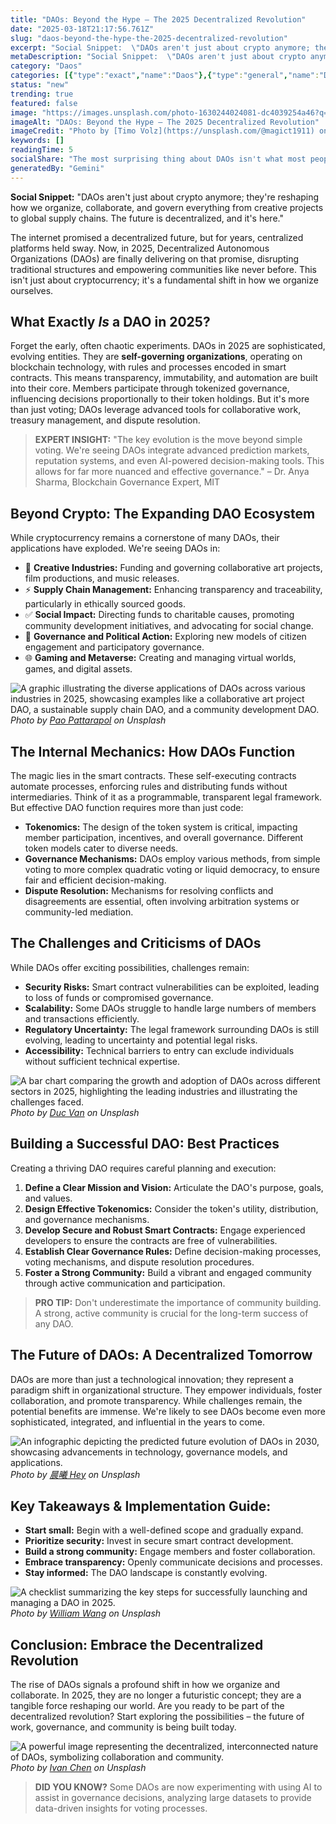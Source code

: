 ```yaml
---
title: "DAOs: Beyond the Hype – The 2025 Decentralized Revolution"
date: "2025-03-18T21:17:56.761Z"
slug: "daos-beyond-the-hype-the-2025-decentralized-revolution"
excerpt: "Social Snippet:  \"DAOs aren't just about crypto anymore; they're reshaping how we organize, collaborate, and govern everything from creative projects to global supply chains.  The future is decentralized, and it's here.\""
metaDescription: "Social Snippet:  \"DAOs aren't just about crypto anymore; they're reshaping how we organize, collaborate, and govern everything from creative projects to gl..."
category: "Daos"
categories: [{"type":"exact","name":"Daos"},{"type":"general","name":"Decentralized Finance"},{"type":"medium","name":"Blockchain Technology"},{"type":"specific","name":"Smart Contracts"},{"type":"niche","name":"Tokenomics"}]
status: "new"
trending: true
featured: false
image: "https://images.unsplash.com/photo-1630244024081-dc4039254a46?q=85&w=1200&fit=max&fm=webp&auto=compress"
imageAlt: "DAOs: Beyond the Hype – The 2025 Decentralized Revolution"
imageCredit: "Photo by [Timo Volz](https://unsplash.com/@magict1911) on Unsplash"
keywords: []
readingTime: 5
socialShare: "The most surprising thing about DAOs isn't what most people think. Find out what experts really say about this game-changing topic."
generatedBy: "Gemini"
---
```




**Social Snippet:**  "DAOs aren't just about crypto anymore; they're reshaping how we organize, collaborate, and govern everything from creative projects to global supply chains.  The future is decentralized, and it's here."

The internet promised a decentralized future, but for years, centralized platforms held sway.  Now, in 2025, Decentralized Autonomous Organizations (DAOs) are finally delivering on that promise, disrupting traditional structures and empowering communities like never before.  This isn't just about cryptocurrency; it's a fundamental shift in how we organize ourselves.

## What Exactly *Is* a DAO in 2025?

Forget the early, often chaotic experiments.  DAOs in 2025 are sophisticated, evolving entities.  They are **self-governing organizations**, operating on blockchain technology, with rules and processes encoded in smart contracts.  This means transparency, immutability, and automation are built into their core.  Members participate through tokenized governance, influencing decisions proportionally to their token holdings.  But it's more than just voting; DAOs leverage advanced tools for collaborative work, treasury management, and dispute resolution.

> **EXPERT INSIGHT:** "The key evolution is the move beyond simple voting. We're seeing DAOs integrate advanced prediction markets, reputation systems, and even AI-powered decision-making tools. This allows for far more nuanced and effective governance." – Dr. Anya Sharma, Blockchain Governance Expert, MIT

## Beyond Crypto: The Expanding DAO Ecosystem

While cryptocurrency remains a cornerstone of many DAOs, their applications have exploded.  We're seeing DAOs in:

* 🔑 **Creative Industries:** Funding and governing collaborative art projects, film productions, and music releases.
* ⚡ **Supply Chain Management:** Enhancing transparency and traceability, particularly in ethically sourced goods.
* ✅ **Social Impact:**  Directing funds to charitable causes, promoting community development initiatives, and advocating for social change.
* 🤝 **Governance and Political Action:**  Exploring new models of citizen engagement and participatory governance.
* 🌐 **Gaming and Metaverse:** Creating and managing virtual worlds, games, and digital assets.

![A graphic illustrating the diverse applications of DAOs across various industries in 2025, showcasing examples like a collaborative art project DAO, a sustainable supply chain DAO, and a community development DAO.](https://images.unsplash.com/photo-1716982409711-54431538247c?q=85&w=1200&fit=max&fm=webp&auto=compress)
*Photo by [Pao Pattarapol](https://unsplash.com/@paopattarapol) on Unsplash*

## The Internal Mechanics: How DAOs Function

The magic lies in the smart contracts.  These self-executing contracts automate processes, enforcing rules and distributing funds without intermediaries.  Think of it as a programmable, transparent legal framework.  But effective DAO function requires more than just code:

* **Tokenomics:**  The design of the token system is critical, impacting member participation, incentives, and overall governance.  Different token models cater to diverse needs.
* **Governance Mechanisms:**  DAOs employ various methods, from simple voting to more complex quadratic voting or liquid democracy, to ensure fair and efficient decision-making.
* **Dispute Resolution:**  Mechanisms for resolving conflicts and disagreements are essential, often involving arbitration systems or community-led mediation.

## The Challenges and Criticisms of DAOs

While DAOs offer exciting possibilities, challenges remain:

* **Security Risks:**  Smart contract vulnerabilities can be exploited, leading to loss of funds or compromised governance.
* **Scalability:**  Some DAOs struggle to handle large numbers of members and transactions efficiently.
* **Regulatory Uncertainty:**  The legal framework surrounding DAOs is still evolving, leading to uncertainty and potential legal risks.
* **Accessibility:**  Technical barriers to entry can exclude individuals without sufficient technical expertise.

![A bar chart comparing the growth and adoption of DAOs across different sectors in 2025, highlighting the leading industries and illustrating the challenges faced.](https://images.unsplash.com/photo-1708352546907-54aed72b5afe?q=85&w=1200&fit=max&fm=webp&auto=compress)
*Photo by [Duc Van](https://unsplash.com/@duke91) on Unsplash*

## Building a Successful DAO: Best Practices

Creating a thriving DAO requires careful planning and execution:

1. **Define a Clear Mission and Vision:**  Articulate the DAO's purpose, goals, and values.
2. **Design Effective Tokenomics:**  Consider the token's utility, distribution, and governance mechanisms.
3. **Develop Secure and Robust Smart Contracts:**  Engage experienced developers to ensure the contracts are free of vulnerabilities.
4. **Establish Clear Governance Rules:**  Define decision-making processes, voting mechanisms, and dispute resolution procedures.
5. **Foster a Strong Community:**  Build a vibrant and engaged community through active communication and participation.

> **PRO TIP:** Don't underestimate the importance of community building.  A strong, active community is crucial for the long-term success of any DAO.

## The Future of DAOs: A Decentralized Tomorrow

DAOs are more than just a technological innovation; they represent a paradigm shift in organizational structure.  They empower individuals, foster collaboration, and promote transparency.  While challenges remain, the potential benefits are immense.  We're likely to see DAOs become even more sophisticated, integrated, and influential in the years to come.

![An infographic depicting the predicted future evolution of DAOs in 2030, showcasing advancements in technology, governance models, and applications.](https://images.unsplash.com/photo-1544023222-dbab6f68f72a?q=85&w=1200&fit=max&fm=webp&auto=compress)
*Photo by [晨曦 Hey](https://unsplash.com/@heyvictor) on Unsplash*

## Key Takeaways & Implementation Guide:

* **Start small:** Begin with a well-defined scope and gradually expand.
* **Prioritize security:** Invest in secure smart contract development.
* **Build a strong community:** Engage members and foster collaboration.
* **Embrace transparency:**  Openly communicate decisions and processes.
* **Stay informed:** The DAO landscape is constantly evolving.

![A checklist summarizing the key steps for successfully launching and managing a DAO in 2025.](https://images.unsplash.com/photo-1718706406712-795f3d05456d?q=85&w=1200&fit=max&fm=webp&auto=compress)
*Photo by [William Wang](https://unsplash.com/@wsjhear1984) on Unsplash*

## Conclusion:  Embrace the Decentralized Revolution

The rise of DAOs signals a profound shift in how we organize and collaborate. In 2025, they are no longer a futuristic concept; they are a tangible force reshaping our world.  Are you ready to be part of the decentralized revolution?  Start exploring the possibilities – the future of work, governance, and community is being built today.

![A powerful image representing the decentralized, interconnected nature of DAOs, symbolizing collaboration and community.](https://images.unsplash.com/photo-1443890584165-d9e73cbd5199?q=85&w=1200&fit=max&fm=webp&auto=compress)
*Photo by [Ivan Chen](https://unsplash.com/@ivanrock) on Unsplash*

> **DID YOU KNOW?**  Some DAOs are now experimenting with using AI to assist in governance decisions, analyzing large datasets to provide data-driven insights for voting processes.


<div class="reading-progress-container">
  <div id="reading-progress" class="reading-progress"></div>
</div>
